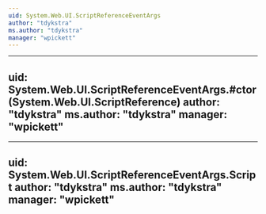 ```yaml
---
uid: System.Web.UI.ScriptReferenceEventArgs
author: "tdykstra"
ms.author: "tdykstra"
manager: "wpickett"
---
```


---
uid: System.Web.UI.ScriptReferenceEventArgs.#ctor(System.Web.UI.ScriptReference)
author: "tdykstra"
ms.author: "tdykstra"
manager: "wpickett"
---

---
uid: System.Web.UI.ScriptReferenceEventArgs.Script
author: "tdykstra"
ms.author: "tdykstra"
manager: "wpickett"
---
